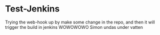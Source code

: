 # Test-Jenkins
Trying the web-hook up by make some change in the repo, and then it will trigger the build in jenkins WOWOWOWO
Simon undas under vatten 
